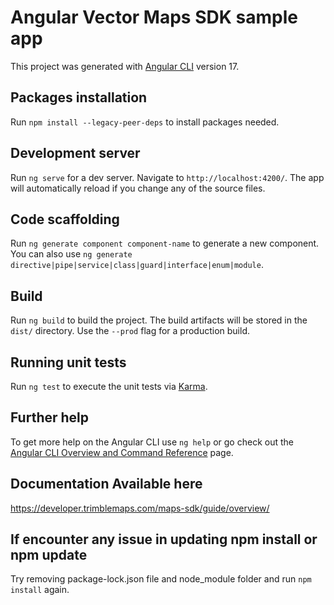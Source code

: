 # Angular Vector Maps SDK sample app

This project was generated with [Angular CLI](https://github.com/angular/angular-cli) version 17.

## Packages installation

Run `npm install --legacy-peer-deps` to install packages needed.

## Development server

Run `ng serve` for a dev server. Navigate to `http://localhost:4200/`. The app will automatically reload if you change any of the source files.

## Code scaffolding

Run `ng generate component component-name` to generate a new component. You can also use `ng generate directive|pipe|service|class|guard|interface|enum|module`.

## Build

Run `ng build` to build the project. The build artifacts will be stored in the `dist/` directory. Use the `--prod` flag for a production build.

## Running unit tests

Run `ng test` to execute the unit tests via [Karma](https://karma-runner.github.io).

## Further help

To get more help on the Angular CLI use `ng help` or go check out the [Angular CLI Overview and Command Reference](https://angular.io/cli) page.

## Documentation Available here

https://developer.trimblemaps.com/maps-sdk/guide/overview/

## If encounter any issue in updating npm install or npm update

Try removing package-lock.json file and node_module folder and run `npm install` again.
